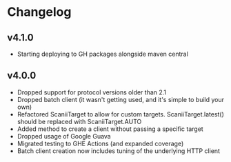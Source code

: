 # Changelog
## v4.1.0
* Starting deploying to GH packages alongside maven central
## v4.0.0
* Dropped support for protocol versions older than 2.1
* Dropped batch client (it wasn't getting used, and it's simple to build your own)
* Refactored ScaniiTarget to allow for custom targets. ScaniiTarget.latest() should be replaced with ScaniiTarget.AUTO
* Added method to create a client without passing a specific target
* Dropped usage of Google Guava
* Migrated testing to GHE Actions (and expanded coverage)
* Batch client creation now includes tuning of the underlying HTTP client 
